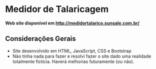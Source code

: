 # Medidor de Talaricagem

**Web site disponível em http://medidortalarico.sunsale.com.br/**

## Considerações Gerais

* Site desenvolvido em HTML, JavaScript, CSS e Bootstrap
* Não tinha nada para fazer e resolvi fazer o site dado uma realidade totalmente fictícia. Haverá melhorias futuramente (ou não).
